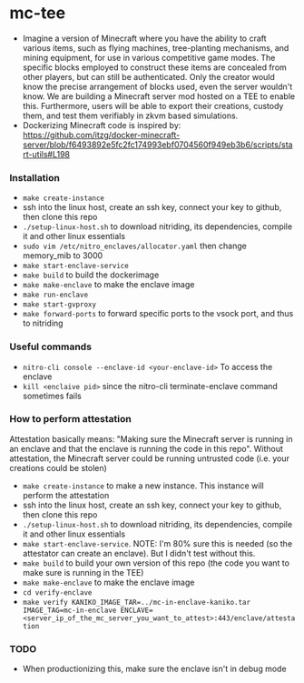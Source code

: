 # mc-tee

- Imagine a version of Minecraft where you have the ability to craft various items, such as flying machines, tree-planting mechanisms, and mining equipment, for use in various competitive game modes. The specific blocks employed to construct these items are concealed from other players, but can still be authenticated. Only the creator would know the precise arrangement of blocks used, even the server wouldn't know. We are building a Minecraft server mod hosted on a TEE to enable this. Furthermore, users will be able to export their creations, custody them, and test them verifiably in zkvm based simulations.
- Dockerizing Minecraft code is inspired by: https://github.com/itzg/docker-minecraft-server/blob/f6493892e5fc2fc174993ebf0704560f949eb3b6/scripts/start-utils#L198

### Installation
- `make create-instance`
- ssh into the linux host, create an ssh key, connect your key to github, then clone this repo
- `./setup-linux-host.sh` to download nitriding, its dependencies, compile it and other linux essentials
- `sudo vim /etc/nitro_enclaves/allocator.yaml` then change memory_mib to 3000
- `make start-enclave-service`
- `make build` to build the dockerimage
- `make make-enclave` to make the enclave image
- `make run-enclave`
- `make start-gvproxy`
- `make forward-ports` to forward specific ports to the vsock port, and thus to nitriding


### Useful commands
- `nitro-cli console --enclave-id <your-enclave-id>` To access the enclave
- `kill <enclaive pid>` since the nitro-cli terminate-enclave command sometimes fails

### How to perform attestation
Attestation basically means: "Making sure the Minecraft server is running in an enclave and that the enclave is running the code in this repo".
Without attestation, the Minecraft server could be running untrusted code (i.e. your creations could be stolen)
- `make create-instance` to make a new instance. This instance will perform the attestation
- ssh into the linux host, create an ssh key, connect your key to github, then clone this repo
- `./setup-linux-host.sh` to download nitriding, its dependencies, compile it and other linux essentials
- `make start-enclave-service`. NOTE: I'm 80% sure this is needed (so the attestator can create an enclave). But I didn't test without this.
- `make build` to build your own version of this repo (the code you want to make sure is running in the TEE)
- `make make-enclave` to make the enclave image
- `cd verify-enclave`
- `make verify KANIKO_IMAGE_TAR=../mc-in-enclave-kaniko.tar IMAGE_TAG=mc-in-enclave ENCLAVE=<server_ip_of_the_mc_server_you_want_to_attest>:443/enclave/attestation`


### TODO
- When productionizing this, make sure the enclave isn't in debug mode


